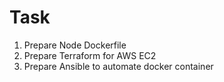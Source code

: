 # Task 

1. Prepare Node Dockerfile 
2. Prepare Terraform for AWS EC2
3. Prepare Ansible to automate docker container